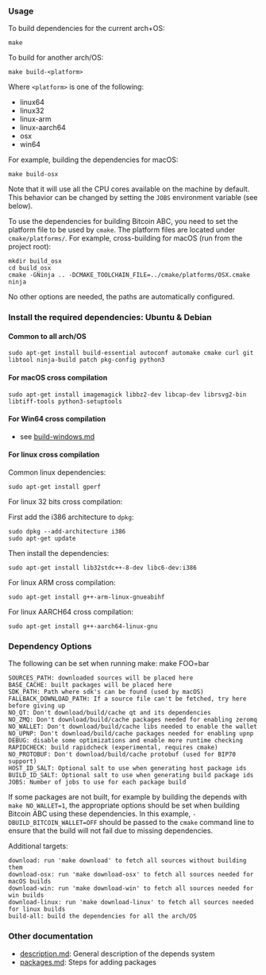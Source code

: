 ### Usage

To build dependencies for the current arch+OS:

    make

To build for another arch/OS:

    make build-<platform>

Where `<platform>` is one of the following:
 - linux64
 - linux32
 - linux-arm
 - linux-aarch64
 - osx
 - win64

For example, building the dependencies for macOS:

    make build-osx

Note that it will use all the CPU cores available on the machine by default.
This behavior can be changed by setting the `JOBS` environment variable (see
below).

To use the dependencies for building Bitcoin ABC, you need to set the platform
file to be used by `cmake`.
The platform files are located under `cmake/platforms/`.
For example, cross-building for macOS (run from the project root):

    mkdir build_osx
    cd build_osx
    cmake -GNinja .. -DCMAKE_TOOLCHAIN_FILE=../cmake/platforms/OSX.cmake
    ninja

No other options are needed, the paths are automatically configured.

### Install the required dependencies: Ubuntu & Debian

#### Common to all arch/OS

    sudo apt-get install build-essential autoconf automake cmake curl git libtool ninja-build patch pkg-config python3

#### For macOS cross compilation

    sudo apt-get install imagemagick libbz2-dev libcap-dev librsvg2-bin libtiff-tools python3-setuptools

#### For Win64 cross compilation

- see [build-windows.md](../doc/build-windows.md#cross-compilation-for-ubuntu-and-windows-subsystem-for-linux)

#### For linux cross compilation

Common linux dependencies:

    sudo apt-get install gperf

For linux 32 bits cross compilation:

First add the i386 architecture to `dpkg`:

    sudo dpkg --add-architecture i386
    sudo apt-get update

Then install the dependencies:

    sudo apt-get install lib32stdc++-8-dev libc6-dev:i386

For linux ARM cross compilation:

    sudo apt-get install g++-arm-linux-gnueabihf

For linux AARCH64 cross compilation:

    sudo apt-get install g++-aarch64-linux-gnu


### Dependency Options

The following can be set when running make: make FOO=bar

    SOURCES_PATH: downloaded sources will be placed here
    BASE_CACHE: built packages will be placed here
    SDK_PATH: Path where sdk's can be found (used by macOS)
    FALLBACK_DOWNLOAD_PATH: If a source file can't be fetched, try here before giving up
    NO_QT: Don't download/build/cache qt and its dependencies
    NO_ZMQ: Don't download/build/cache packages needed for enabling zeromq
    NO_WALLET: Don't download/build/cache libs needed to enable the wallet
    NO_UPNP: Don't download/build/cache packages needed for enabling upnp
    DEBUG: disable some optimizations and enable more runtime checking
    RAPIDCHECK: build rapidcheck (experimental, requires cmake)
    NO_PROTOBUF: Don't download/build/cache protobuf (used for BIP70 support)
    HOST_ID_SALT: Optional salt to use when generating host package ids
    BUILD_ID_SALT: Optional salt to use when generating build package ids
    JOBS: Number of jobs to use for each package build

If some packages are not built, for example by building the depends with
`make NO_WALLET=1`, the appropriate options should be set when building Bitcoin
ABC using these dependencies.
In this example, `-DBUILD_BITCOIN_WALLET=OFF` should be passed to the `cmake`
command line to ensure that the build will not fail due to missing dependencies.

Additional targets:

    download: run 'make download' to fetch all sources without building them
    download-osx: run 'make download-osx' to fetch all sources needed for macOS builds
    download-win: run 'make download-win' to fetch all sources needed for win builds
    download-linux: run 'make download-linux' to fetch all sources needed for linux builds
    build-all: build the dependencies for all the arch/OS

### Other documentation

- [description.md](description.md): General description of the depends system
- [packages.md](packages.md): Steps for adding packages

